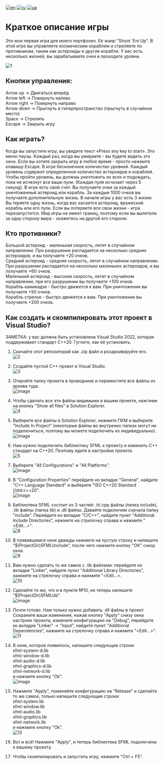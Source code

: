 [![en](https://img.shields.io/badge/Language-English-red.svg)](https://github.com/demianblogan/Game-Until_Last_Asteroid/blob/main/README.md)
[![ru](https://img.shields.io/badge/Language-Russian-blue.svg)](https://github.com/demianblogan/Game-Until_Last_Asteroid/blob/main/README.ru.md)
[![ua](https://img.shields.io/badge/Language-Ukrainian-green.svg)](https://github.com/demianblogan/Game-Until_Last_Asteroid/blob/main/README.ua.md)

# Краткое описание игры
Это моя первая игра для моего портфолио. Её жанр "Shoot 'Em Up". В этой игре вы управляете космическим кораблем и стреляете по противникам, таким как астероиды и другие корабли. У вас есть несколько жизней, вы зарабатываете очки и проходите уровни.

![1](https://github.com/demianblogan/Game-Until_Last_Asteroid/assets/105989117/3b0eb5bc-6564-49be-a4cb-a588289da779)

## **Кнопки управления:**<br />
Arrow up    -> Двигаться вперёд<br />
Arrow left  -> Повернуть налево<br />
Arrow right -> Повернуть направо<br />
Arrow down  -> Прыгнуть в гиперпространство (прыгнуть в случайное место)<br />
Space       -> Стрелять<br />
Escape      -> Закрыть игру<br />

## **Как играть?**<br />
Когда вы запустите игру, вы увидите текст «Press any key to start». Это меню паузы. Каждый раз, когда вы умираете - вы будете видеть это окно. Если вы хотите закрыть игру в любое время - просто нажмите клавишу Escape. В игре бесконечное количество уровней. Каждый уровень содержит определенное количество астероидов и кораблей. Чтобы пройти уровень, вы должны уничтожить их всех и подождать, пока не исчезнут все ваши пули. (Каждая пуля исчезает через 5 секунд). В игре есть свой счет. Вы получаете очки за каждый уничтоженный астероид или корабль. За каждые 1000 очков вы получаете дополнительную жизнь. В начале игры у вас есть 3 жизни. Вы теряете одну жизнь, когда вас касается астероид, вражеский корабль или его пули. Если вы потеряете все свои жизни - игра перезапустится. Мир игры не имеет границ, поэтому если вы вылетели за одну сторону мира - окажетесь на другой его стороне.

## **Кто противники?**<br />
Большой астероид - маленькая скорость, летит в случайном направлении. При разрушении распадается на несколько средних астероидов, и вы получаете +20 очков.<br />
Средний астероид - средняя скорость, летит в случайном направлении. При разрушении распадается на несколько маленьких астероидов, и вы получаете +60 очков.<br />
Маленький астероид - высокая скорость, летит в случайном направлении, при его разрушении вы получаете +100 очков.<br />
Корабль камикадзе - быстро движется к вам. При уничтожении вы получаете +50 очков.<br />
Корабль стрелок - быстро движется к вам. При уничтожении вы получаете +200 очков.<br />

## **Как создать и скомпилировать этот проект в Visual Studio?**<br />
ЗАМЕТКА: у вас должна быть установлена Visual Studio 2022, которая поддерживает стандарт C++20. Гуглите, как её установить.<br />

1. Скачайте этот репозиторий как .zip файл и розархивируйте его.<br />
![2](https://github.com/demianblogan/Game-Until_Last_Asteroid/assets/105989117/97026464-e1ae-4787-820d-d5aeabf59556)

2. Создайте пустой C++ проект в Visual Studio.<br />
![3](https://github.com/demianblogan/Game-Until_Last_Asteroid/assets/105989117/ba48864e-86ff-421e-8f27-5be65d026eda)

3. Откройте папку проекта в проводнике и переместите все файлы из архива туда.<br />
![image](https://github.com/demianblogan/Game-Until_Last_Asteroid/assets/105989117/a061ec73-8441-4bed-ab4b-b5b9e8afce44)

4. Чтобы сделать все эти файлы видимыми в вашем проекте, нажтиме на кнопку "Show all files" в Solution Explorer.<br />
![4](https://github.com/demianblogan/Game-Until_Last_Asteroid/assets/105989117/21533c25-f96e-4e53-bbb8-40ffdc63f1c3)

5. Выберите все файлы в Solution Explorer, нажмите ПКМ и выберите "Include In Project" (некоторые файлы во внутрених папках могут не подключиться, поэтому вы можете подключить их индивидуально).<br />
![image](https://github.com/demianblogan/Game-Until_Last_Asteroid/assets/105989117/e99f90ad-0c66-4e97-ba13-0b715ba0a52a)

6. Нам нужно подключить библиотеку SFML к проекту и изменить C++ стандарт на C++20. Поэтому идите в настройки проекта.<br />
![5](https://github.com/demianblogan/Game-Until_Last_Asteroid/assets/105989117/bf9e841d-9119-49db-a0cf-107d75c39767)

7. Выберите "All Configurations" и "All Platforms".<br />
![image](https://github.com/demianblogan/Game-Until_Last_Asteroid/assets/105989117/32a7b835-c44a-4807-88ef-f1aff00f1456)

8. В "Configuration Properties" перейдите ко вкладке "General", найдите "C++ Language Standard" и выберите "ISO C++20 Standard (/std:c++20".<br />
![image](https://github.com/demianblogan/Game-Until_Last_Asteroid/assets/105989117/30d7c9f7-aefa-44aa-b352-f6d993872c4e)

9. Библиотека SFML состоит из 3 частей: .h/.cpp файлы (папка include), .lib файлы (папка lib) и .dll файлы. Давайте подключим сначала папку "include". Перейдите ко вкладке "C/C++", найдите пункт "Additional Include Directories", нажмите на стрелочку справа и нажмите "<Edit...>".<br />
![8](https://github.com/demianblogan/Game-Until_Last_Asteroid/assets/105989117/79cb8d11-aabb-40e5-897f-ddbf3fe087c1)

10. В появившемся окне дважды нажмите на пустую строку и напишите "$(ProjectDir)SFML\include", после чего нажмите кнопку "ОК" снизу окна.<br />
![9](https://github.com/demianblogan/Game-Until_Last_Asteroid/assets/105989117/4257e884-5b7f-41da-b223-804560326285)

11. Вам нужно сделать то же самое с .lib файлами: перейдите ко вкладке "Linker", найдите пункт "Additional Library Directories", нажмите на стрелочку справа и нажмите "<Edit...>.<br />
![10](https://github.com/demianblogan/Game-Until_Last_Asteroid/assets/105989117/3ada0b06-2495-444c-ba47-03de46a538f5)

12. Сделайте то же, что и в пункте №10, но теперь напишите "$(ProjectDir)SFML\lib".<br />
![image](https://github.com/demianblogan/Game-Until_Last_Asteroid/assets/105989117/a0488d5d-414c-4050-9a61-9f9ae3860f52)

13. Почти готово. Нам только нужно добавить .dll файлы в проект. Сохраните ваши изменения, нажав кнопку "Apply" снизу окна настроек проекта, измените конфигурацию на "Debug", перейдите ко вкладке "Linker" -> "Input", найдите пункт "Additional Dependencies", нажмите на стрелочку справа и нажмите "<Edit...>".<br />
![11](https://github.com/demianblogan/Game-Until_Last_Asteroid/assets/105989117/d6be1795-e5a9-49c4-b285-0bf18b07ed25)

14. В окне, которое появилось, напишите следующие строки:<br />
sfml-system-d.lib<br />
sfml-window-d.lib<br />
sfml-audio-d.lib<br />
sfml-graphics-d.lib<br />
sfml-network-d.lib<br />
и нажмите кнопку "Ok".<br />
![image](https://github.com/demianblogan/Game-Until_Last_Asteroid/assets/105989117/58e2669e-8805-4624-b2a5-aaf502f12297)

15. Нажмите "Apply", поменяйте конфигурацию на "Release" и сделайте то же самое, только напишите следующие строки:<br />
sfml-system.lib<br />
sfml-window.lib<br />
sfml-audio.lib<br />
sfml-graphics.lib<br />
sfml-network.lib<br />
и нажмите кнопку "Ok".<br />
![12](https://github.com/demianblogan/Game-Until_Last_Asteroid/assets/105989117/3f3f6dd1-6dae-46f0-8f26-6a9c873685c7)

16. Вот и всё! Нажмите "Apply", и теперь библиотека SFML подключена к вашему проекту.

17. Чтобы скомпилировать и запустить игру, нажмите "Ctrl + F5".
